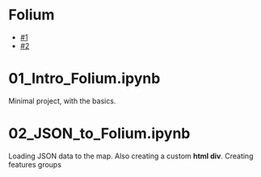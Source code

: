 # Folium

- [#1](#01_Intro_Folium.ipynb)
- [#2](#02_JSON_to_Folium.ipynb)

# 01_Intro_Folium.ipynb

Minimal project, with the basics.

# 02_JSON_to_Folium.ipynb

Loading JSON data to the map.
Also creating a custom **html div**.
Creating features groups